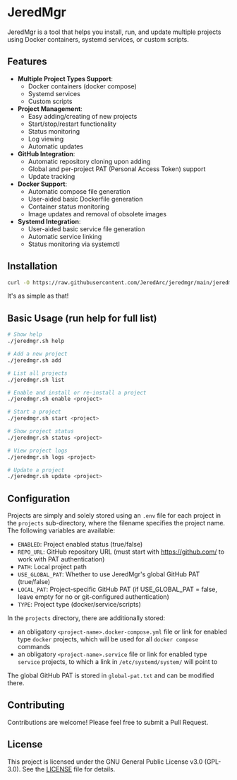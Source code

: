 # JeredMgr

JeredMgr is a tool that helps you install, run, and update multiple projects using Docker containers, systemd services, or custom scripts.


## Features

- **Multiple Project Types Support**:
  - Docker containers (docker compose)
  - Systemd services
  - Custom scripts
- **Project Management**:
  - Easy adding/creating of new projects
  - Start/stop/restart functionality
  - Status monitoring
  - Log viewing
  - Automatic updates
- **GitHub Integration**:
  - Automatic repository cloning upon adding
  - Global and per-project PAT (Personal Access Token) support
  - Update tracking
- **Docker Support**:
  - Automatic compose file generation
  - User-aided basic Dockerfile generation
  - Container status monitoring
  - Image updates and removal of obsolete images
- **Systemd Integration**:
  - User-aided basic service file generation
  - Automatic service linking
  - Status monitoring via systemctl


## Installation

```bash
curl -O https://raw.githubusercontent.com/JeredArc/jeredmgr/main/jeredmgr.sh && chmod +x jeredmgr.sh
```
It's as simple as that!


## Basic Usage (run help for full list)

```bash
# Show help
./jeredmgr.sh help

# Add a new project
./jeredmgr.sh add

# List all projects
./jeredmgr.sh list

# Enable and install or re-install a project
./jeredmgr.sh enable <project>

# Start a project
./jeredmgr.sh start <project>

# Show project status
./jeredmgr.sh status <project>

# View project logs
./jeredmgr.sh logs <project>

# Update a project
./jeredmgr.sh update <project>
```


## Configuration

Projects are simply and solely stored using an `.env` file for each project in the `projects` sub-directory, where the filename specifies the project name. The following variables are available:

- `ENABLED`: Project enabled status (true/false)
- `REPO_URL`: GitHub repository URL (must start with https://github.com/ to work with PAT authentication)
- `PATH`: Local project path
- `USE_GLOBAL_PAT`: Whether to use JeredMgr's global GitHub PAT (true/false)
- `LOCAL_PAT`: Project-specific GitHub PAT (if USE_GLOBAL_PAT = false, leave empty for no or git-configured authentication)
- `TYPE`: Project type (docker/service/scripts)

In the `projects` directory, there are additionally stored:
- an obligatory `<project-name>.docker-compose.yml` file or link for enabled type `docker` projects, which will be used for all `docker compose` commands
- an obligatory `<project-name>.service` file or link for enabled type `service` projects, to which a link in `/etc/systemd/system/` will point to

The global GitHub PAT is stored in `global-pat.txt` and can be modified there.

## Contributing

Contributions are welcome! Please feel free to submit a Pull Request.


## License

This project is licensed under the GNU General Public License v3.0 (GPL-3.0). See the [LICENSE](LICENSE) file for details.